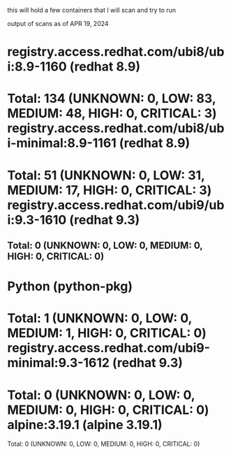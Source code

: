 this will hold a few containers that I will scan and try to run

output of scans as of APR 19, 2024

registry.access.redhat.com/ubi8/ubi:8.9-1160 (redhat 8.9)
=========================================================
Total: 134 (UNKNOWN: 0, LOW: 83, MEDIUM: 48, HIGH: 0, CRITICAL: 3)
registry.access.redhat.com/ubi8/ubi-minimal:8.9-1161 (redhat 8.9)
=================================================================
Total: 51 (UNKNOWN: 0, LOW: 31, MEDIUM: 17, HIGH: 0, CRITICAL: 3)
registry.access.redhat.com/ubi9/ubi:9.3-1610 (redhat 9.3)
=========================================================
Total: 0 (UNKNOWN: 0, LOW: 0, MEDIUM: 0, HIGH: 0, CRITICAL: 0)
--
Python (python-pkg)
===================
Total: 1 (UNKNOWN: 0, LOW: 0, MEDIUM: 1, HIGH: 0, CRITICAL: 0)
registry.access.redhat.com/ubi9-minimal:9.3-1612 (redhat 9.3)
=============================================================
Total: 0 (UNKNOWN: 0, LOW: 0, MEDIUM: 0, HIGH: 0, CRITICAL: 0)
alpine:3.19.1 (alpine 3.19.1)
=============================
Total: 0 (UNKNOWN: 0, LOW: 0, MEDIUM: 0, HIGH: 0, CRITICAL: 0)

